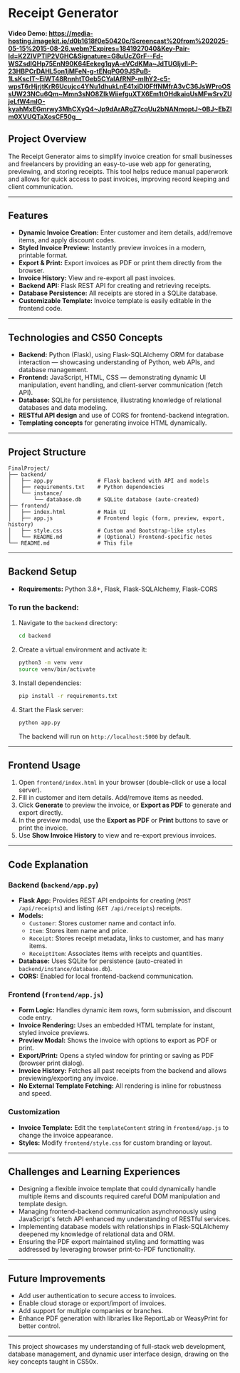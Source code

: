 # Receipt Generator
#### Video Demo: https://media-hosting.imagekit.io/d0b1618f0e50420c/Screencast%20from%202025-05-15%2015-08-26.webm?Expires=1841927040&Key-Pair-Id=K2ZIVPTIP2VGHC&Signature=G8uUcZGrF--Fd-WSZsdlQHp75EnN90K64Eekeg1qyA-eVCdKMa~JdTUGIjvIl-P-23HBPCrDAHL5on1jMFeN-g-tENqPG09JSPuB-1LsKscIT~EiWT48RnnhtTGeb5CYaIAfRNP-mIhY2-c5-wpsT6rHjrjtKrR6Ucujcc4YNu1dhukLnE41xiDI0FffNMfrA3vC36JsWProOSsUW23NCu6Qm~Mmn3sNO8ZIkWiiefguXTX6Em1tOHdkaiqUsMFwSrvZUjeLfW4mIO-kyahMxEGmrwy3MhCXyQ4~Jp9dArARgZ7cqUu2bNANmoptJ~0BJ~EbZlm0XVUQTaXosCF50g__


## Project Overview

The Receipt Generator aims to simplify invoice creation for small businesses and freelancers by providing an easy-to-use web app for generating, previewing, and storing receipts. This tool helps reduce manual paperwork and allows for quick access to past invoices, improving record keeping and client communication.

---

## Features
- **Dynamic Invoice Creation:** Enter customer and item details, add/remove items, and apply discount codes.
- **Styled Invoice Preview:** Instantly preview invoices in a modern, printable format.
- **Export & Print:** Export invoices as PDF or print them directly from the browser.
- **Invoice History:** View and re-export all past invoices.
- **Backend API:** Flask REST API for creating and retrieving receipts.
- **Database Persistence:** All receipts are stored in a SQLite database.
- **Customizable Template:** Invoice template is easily editable in the frontend code.

---

## Technologies and CS50 Concepts

- **Backend:** Python (Flask), using Flask-SQLAlchemy ORM for database interaction — showcasing understanding of Python, web APIs, and database management.
- **Frontend:** JavaScript, HTML, CSS — demonstrating dynamic UI manipulation, event handling, and client-server communication (fetch API).
- **Database:** SQLite for persistence, illustrating knowledge of relational databases and data modeling.
- **RESTful API design** and use of CORS for frontend-backend integration.
- **Templating concepts** for generating invoice HTML dynamically.

---

## Project Structure

```
FinalProject/
├── backend/
│   ├── app.py              # Flask backend with API and models
│   ├── requirements.txt    # Python dependencies
│   └── instance/
│       └── database.db     # SQLite database (auto-created)
├── frontend/
│   ├── index.html          # Main UI
│   ├── app.js              # Frontend logic (form, preview, export, history)
│   ├── style.css           # Custom and Bootstrap-like styles
│   └── README.md           # (Optional) Frontend-specific notes
└── README.md               # This file
```

---

## Backend Setup
- **Requirements:** Python 3.8+, Flask, Flask-SQLAlchemy, Flask-CORS

### To run the backend:
1. Navigate to the `backend` directory:
   ```bash
   cd backend
   ```
2. Create a virtual environment and activate it:
   ```bash
   python3 -m venv venv
   source venv/bin/activate
   ```
3. Install dependencies:
   ```bash
   pip install -r requirements.txt
   ```
4. Start the Flask server:
   ```bash
   python app.py
   ```
   The backend will run on `http://localhost:5000` by default.

---

## Frontend Usage
1. Open `frontend/index.html` in your browser (double-click or use a local server).
2. Fill in customer and item details. Add/remove items as needed.
3. Click **Generate** to preview the invoice, or **Export as PDF** to generate and export directly.
4. In the preview modal, use the **Export as PDF** or **Print** buttons to save or print the invoice.
5. Use **Show Invoice History** to view and re-export previous invoices.

---

## Code Explanation

### Backend (`backend/app.py`)
- **Flask App:** Provides REST API endpoints for creating (`POST /api/receipts`) and listing (`GET /api/receipts`) receipts.
- **Models:**
  - `Customer`: Stores customer name and contact info.
  - `Item`: Stores item name and price.
  - `Receipt`: Stores receipt metadata, links to customer, and has many items.
  - `ReceiptItem`: Associates items with receipts and quantities.
- **Database:** Uses SQLite for persistence (auto-created in `backend/instance/database.db`).
- **CORS:** Enabled for local frontend-backend communication.

### Frontend (`frontend/app.js`)
- **Form Logic:** Handles dynamic item rows, form submission, and discount code entry.
- **Invoice Rendering:** Uses an embedded HTML template for instant, styled invoice previews.
- **Preview Modal:** Shows the invoice with options to export as PDF or print.
- **Export/Print:** Opens a styled window for printing or saving as PDF (browser print dialog).
- **Invoice History:** Fetches all past receipts from the backend and allows previewing/exporting any invoice.
- **No External Template Fetching:** All rendering is inline for robustness and speed.

### Customization
- **Invoice Template:** Edit the `templateContent` string in `frontend/app.js` to change the invoice appearance.
- **Styles:** Modify `frontend/style.css` for custom branding or layout.

---

## Challenges and Learning Experiences

- Designing a flexible invoice template that could dynamically handle multiple items and discounts required careful DOM manipulation and template design.
- Managing frontend-backend communication asynchronously using JavaScript's fetch API enhanced my understanding of RESTful services.
- Implementing database models with relationships in Flask-SQLAlchemy deepened my knowledge of relational data and ORM.
- Ensuring the PDF export maintained styling and formatting was addressed by leveraging browser print-to-PDF functionality.

---

## Future Improvements

- Add user authentication to secure access to invoices.
- Enable cloud storage or export/import of invoices.
- Add support for multiple companies or branches.
- Enhance PDF generation with libraries like ReportLab or WeasyPrint for better control.

---



This project showcases my understanding of full-stack web development, database management, and dynamic user interface design, drawing on the key concepts taught in CS50x.

